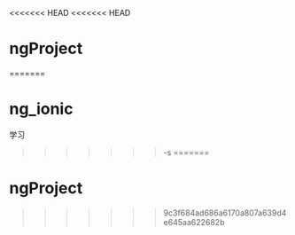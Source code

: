 <<<<<<< HEAD
<<<<<<< HEAD
# ngProject
=======
# ng_ionic
学习
>>>>>>> -s
=======
# ngProject
>>>>>>> 9c3f684ad686a6170a807a639d4e645aa622682b

